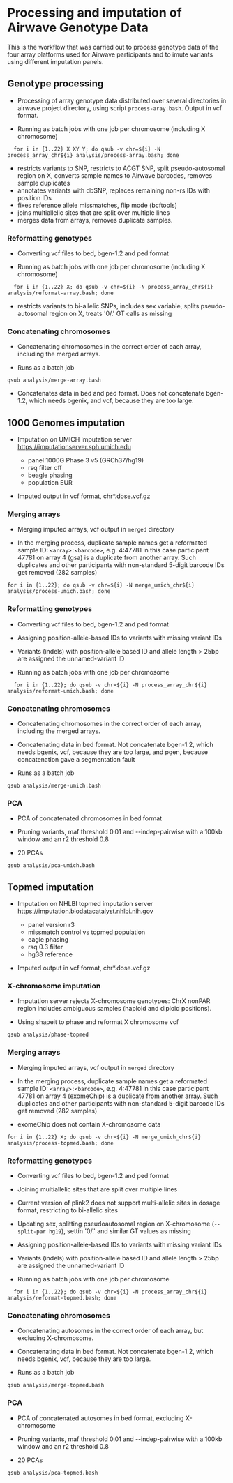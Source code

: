 # Processing and imputation of Airwave Genotype Data

This is the workflow that was carried out to process genotype data of
the four array platforms used for Airwave participants and to imute
variants using different imputation panels.

## Genotype processing

- Processing of array genotype data distributed over several
  directories in airwave project directory, using script
  `process-aray.bash`. Output in vcf format.

- Running as batch jobs with one job per chromosome (including X
  chromosome)

```
  for i in {1..22} X XY Y; do qsub -v chr=${i} -N process_array_chr${i} analysis/process-array.bash; done
```

- restricts variants to SNP, restricts to ACGT SNP, split
  pseudo-autosomal region on X, converts sample names to Airwave
  barcodes, removes sample duplicates
- annotates variants with dbSNP, replaces remaining non-rs IDs with
  position IDs
- fixes reference allele missmatches, flip mode (bcftools)
- joins multiallelic sites that are split over multiple lines
- merges data from arrays, removes duplicate samples.

### Reformatting genotypes

- Converting vcf files to bed, bgen-1.2 and ped format

- Running as batch jobs with one job per chromosome (including X
  chromosome)

```
  for i in {1..22} X; do qsub -v chr=${i} -N process_array_chr${i} analysis/reformat-array.bash; done
```

- restricts variants to bi-allelic SNPs, includes sex variable, splits
  pseudo-autosomal region on X, treats '0/.' GT calls as missing

### Concatenating chromosomes

- Concatenating chromosomes in the correct order of each array,
  including the merged arrays.
  
- Runs as a batch job

```
qsub analysis/merge-array.bash
```

- Concatenates data in bed and ped format. Does not concatenate
  bgen-1.2, which needs bgenix, and vcf, because they are too large.
  

## 1000 Genomes imputation

- Imputation on UMICH imputation server https://imputationserver.sph.umich.edu

  - panel 1000G Phase 3 v5 (GRCh37/hg19)
  - rsq filter off
  - beagle phasing
  - population EUR

- Imputed output in vcf format, chr*.dose.vcf.gz


### Merging arrays

- Merging imputed arrays, vcf output in ```merged``` directory

- In the merging process, duplicate sample names get a reformated
  sample ID: ```<array>:<barcode>```, e.g. 4:47781 in this case
  participant 47781 on array 4 (gsa) is a duplicate from another
  array. Such duplicates and other participants with non-standard
  5-digit barcode IDs get removed (282 samples)

```
for i in {1..22}; do qsub -v chr=${i} -N merge_umich_chr${i} analysis/process-umich.bash; done
```

### Reformatting genotypes

- Converting vcf files to bed, bgen-1.2 and ped format

- Assigning position-allele-based IDs to variants with missing variant IDs 

- Variants (indels) with position-allele based ID and allele length > 25bp are assigned the unnamed-variant ID

- Running as batch jobs with one job per chromosome 

```
  for i in {1..22}; do qsub -v chr=${i} -N process_array_chr${i} analysis/reformat-umich.bash; done
```


### Concatenating chromosomes

- Concatenating chromosomes in the correct order of each array,
  including the merged arrays.

- Concatenating data in bed format. Not concatenate bgen-1.2, which
  needs bgenix, vcf, because they are too large, and pgen, because
  concatenation gave a segmentation fault
  
- Runs as a batch job

```
qsub analysis/merge-umich.bash
```

### PCA

- PCA of concatenated chromosomes in bed format

- Pruning variants, maf threshold 0.01 and --indep-pairwise with a 100kb window and an r2 threshold 0.8

- 20 PCAs

```
qsub analysis/pca-umich.bash
```


## Topmed imputation

- Imputation on NHLBI topmed imputation server https://imputation.biodatacatalyst.nhlbi.nih.gov

  - panel version r3 
  - missmatch control vs topmed population
  - eagle phasing
  - rsq 0.3 filter
  - hg38 reference

- Imputed output in vcf format, chr*.dose.vcf.gz

### X-chromosome imputation

- Imputation server rejects X-chromosome genotypes: ChrX nonPAR region
  includes ambiguous samples (haploid and diploid positions).

- Using shapeit to phase and reformat X chromosome vcf

```
qsub analysis/phase-topmed
```



### Merging arrays

- Merging imputed arrays, vcf output in ```merged``` directory

- In the merging process, duplicate sample names get a reformated
  sample ID: ```<array>:<barcode>```, e.g. 4:47781 in this case
  participant 47781 on array 4 (exomeChip) is a duplicate from another
  array. Such duplicates and other participants with non-standard
  5-digit barcode IDs get removed (282 samples)

- exomeChip does not contain X-chromosome data

```
for i in {1..22} X; do qsub -v chr=${i} -N merge_umich_chr${i} analysis/process-topmed.bash; done
```

### Reformatting genotypes

- Converting vcf files to bed, bgen-1.2 and ped format

- Joining multiallelic sites that are split over multiple lines
- Current version of plink2 does not support multi-allelic sites in
  dosage format, restricting to bi-allelic sites
- Updating sex, splitting pseudoautosomal region on X-chromosome
  (```--split-par hg19```), settin '0/.' and similar GT values as
  missing

- Assigning position-allele-based IDs to variants with missing variant IDs 

- Variants (indels) with position-allele based ID and allele length > 25bp are assigned the unnamed-variant ID

- Running as batch jobs with one job per chromosome 

```
  for i in {1..22}; do qsub -v chr=${i} -N process_array_chr${i} analysis/reformat-topmed.bash; done
```


### Concatenating chromosomes

- Concatenating autosomes in the correct order of each array, but excluding X-chromosome.

- Concatenating data in bed format. Not concatenate bgen-1.2, which
  needs bgenix, vcf, because they are too large.
  
- Runs as a batch job

```
qsub analysis/merge-topmed.bash
```

### PCA

- PCA of concatenated autosomes in bed format, excluding X-chromosome

- Pruning variants, maf threshold 0.01 and --indep-pairwise with a 100kb window and an r2 threshold 0.8

- 20 PCAs

```
qsub analysis/pca-topmed.bash
```
